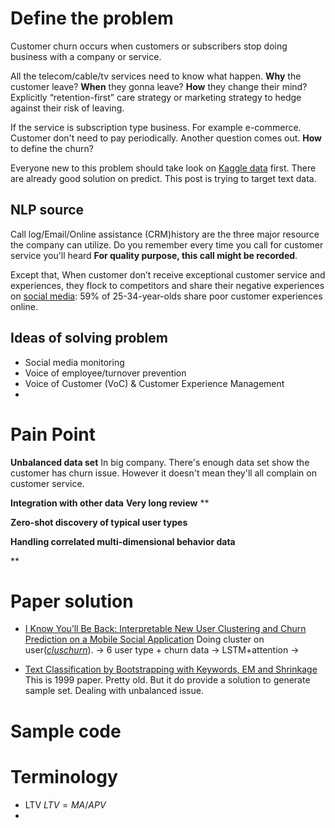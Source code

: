 # Define the problem
Customer churn occurs when customers or subscribers stop doing business with a company or service. 

All the telecom/cable/tv services need to know what happen. 
**Why** the customer leave?
**When** they gonna leave? 
**How** they change their mind? Explicitly “retention-first” care strategy or marketing strategy to hedge against their risk of leaving.

If the service is subscription type business. For example e-commerce. Customer don't need to pay periodically. Another question comes out.
**How** to define the churn?

Everyone new to this problem should take look on [Kaggle data](https://www.kaggle.com/blastchar/telco-customer-churn) first. There are already good solution on predict. This post is trying to target text data.

## NLP source
Call log/Email/Online assistance (CRM)history are the three major resource the company can utilize. Do you remember every time you call for customer service you'll heard **For quality purpose, this call might be recorded**. 

Except that, When customer don’t receive exceptional customer service and experiences, they flock to competitors and share their negative experiences on [social media](https://www.salesforce.com/blog/2015/01/ten-customer-service-stats-what-they-mean-your-contact-center-gp.html): 59% of 25-34-year-olds share poor customer experiences online.

## Ideas of solving problem
- Social media monitoring
- Voice of employee/turnover prevention
- Voice of Customer (VoC) & Customer Experience Management
- 

# Pain Point
**Unbalanced data set**
In big company. There's enough data set show the customer has churn issue. However it doesn't mean they'll all complain on customer service.

**Integration with other data**
**Very long review**
**

**Zero-shot discovery of typical user types**

**Handling correlated multi-dimensional behavior data**

**
# Paper solution
- [I Know You’ll Be Back: Interpretable New User Clustering and Churn Prediction on a Mobile Social Application](http://hanj.cs.illinois.edu/pdf/kdd18_cyang.pdf)
Doing cluster on user([*cluschurn*]([https://github.com/yangji9181/ClusChurn](https://github.com/yangji9181/ClusChurn))). -> 6 user type + churn data -> LSTM+attention ->

- [Text Classification by Bootstrapping with Keywords, EM and Shrinkage](https://www.aclweb.org/anthology/W99-0908.pdf) 
	This is 1999 paper. Pretty old. But it do provide a solution to generate sample set. Dealing with unbalanced issue.
# Sample code

# Terminology
- LTV
	$LTV= MA/APV$
- 
<!--stackedit_data:
eyJoaXN0b3J5IjpbMTQwMzYzMTQxMyw2MzM2NTE4MjQsLTEyNj
gxNTkyMDAsLTM3MDczMjMzOCwtMTA3NzM0OTMxMiw5NTgxNDM3
MDEsNjcwMjQ1MTE3LDY5MzQ1MDE2NCw1MDkyMjIwODksLTE3NT
AwMzQ5MjJdfQ==
-->